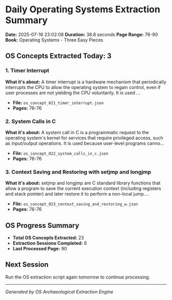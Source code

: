 # Daily Operating Systems Extraction Summary
**Date:** 2025-07-16 23:02:08
**Duration:** 38.8 seconds
**Page Range:** 76-90
**Book:** Operating Systems - Three Easy Pieces

## OS Concepts Extracted Today: 3

### 1. Timer Interrupt
**What it's about:** A timer interrupt is a hardware mechanism that periodically interrupts the CPU to allow the operating system to regain control, even if user processes are not yielding the CPU voluntarily. It is used ...

- **File:** `os_concept_021_timer_interrupt.json`
- **Pages:** 76-76

### 2. System Calls in C
**What it's about:** A system call in C is a programmatic request to the operating system's kernel for services that require privileged access, such as input/output operations. It is used because user-level programs canno...

- **File:** `os_concept_022_system_calls_in_c.json`
- **Pages:** 76-76

### 3. Context Saving and Restoring with setjmp and longjmp
**What it's about:** setjmp and longjmp are C standard library functions that allow a program to save the current execution context (including registers and stack pointer) and later restore it to perform a non-local jump....

- **File:** `os_concept_023_context_saving_and_restoring_w.json`
- **Pages:** 76-76

## OS Progress Summary
- **Total OS Concepts Extracted:** 23
- **Extraction Sessions Completed:** 6
- **Last Processed Page:** 90

## Next Session
Run the OS extraction script again tomorrow to continue processing.

---
*Generated by OS Archaeological Extraction Engine*
